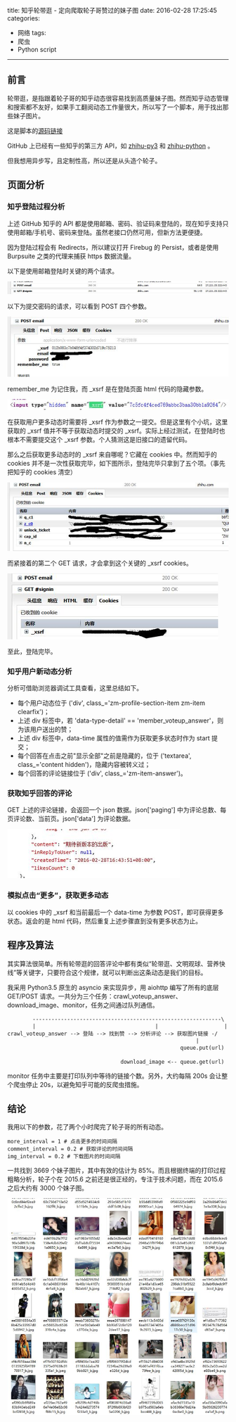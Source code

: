 title: 知乎轮带逛 - 定向爬取轮子哥赞过的妹子图
date: 2016-02-28 17:25:45
categories:
- 网络
tags:
- 爬虫
- Python script
---

## 前言

轮带逛，是指跟着轮子哥的知乎动态很容易找到高质量妹子图。然而知乎动态管理和搜索都不友好，如果手工翻阅动态工作量很大，所以写了一个脚本，用于找出那些妹子图片。

这是脚本的[源码链接](https://github.com/lyyyuna/zhihu_lundaiguang)

GitHub 上已经有一些知乎的第三方 API，如 [zhihu-py3](https://github.com/7sDream/zhihu-py3) 和 [zhihu-python](https://github.com/egrcc/zhihu-python) 。

但我想用异步写，且定制性高，所以还是从头造个轮子。

## 页面分析

### 知乎登陆过程分析

上述 GitHub 知乎的 API 都是使用邮箱、密码、验证码来登陆的，现在知乎支持只使用邮箱/手机号、密码来登陆。虽然老接口仍然可用，但新方法更便捷。

因为登陆过程会有 Redirects，所以建议打开 Firebug 的 Persist，或者是使用 Burpsuite 之类的代理来捕获 https 数据流量。

以下是使用邮箱登陆时关键的两个请求。

![登陆请求](https://raw.githubusercontent.com/lyyyuna/blog_img/master/blog/201602/login1.jpg)

以下为提交密码的请求，可以看到 POST 四个参数。

![提交账号](https://raw.githubusercontent.com/lyyyuna/blog_img/master/blog/201602/login_post.jpg)

remember_me 为记住我，而 _xsrf 是在登陆页面 html 代码的隐藏参数。

![隐藏参数](https://raw.githubusercontent.com/lyyyuna/blog_img/master/blog/201602/login_xsrf.jpg)

在获取用户更多动态时需要将 _xsrf 作为参数之一提交。但是这里有个小坑，这里获取的 _xsrf 值并不等于获取动态时提交的 _xsrf。实际上经过测试，在登陆时也根本不需要提交这个 _xsrf 参数。个人猜测这是旧接口的遗留代码。

那么之后获取更多动态时的 _xsrf 来自哪呢？它藏在 cookies 中。然而知乎的 cookies 并不是一次性获取完毕，如下图所示，登陆完毕只拿到了五个项。（事先把知乎的 cookies 清空）

![第一次 cookies](https://raw.githubusercontent.com/lyyyuna/blog_img/master/blog/201602/cookies1.jpg)

而紧接着的第二个 GET 请求，才会拿到这个关键的 _xsrf cookies。

![第二次 cookies](https://raw.githubusercontent.com/lyyyuna/blog_img/master/blog/201602/cookies2.jpg)

至此，登陆完毕。

### 知乎用户新动态分析

分析可借助浏览器调试工具查看，这里总结如下。

* 每个用户动态位于 ('div', class_='zm-profile-section-item zm-item clearfix')；
* 上述 div 标签中，若 'data-type-detail' == 'member_voteup_answer'，则为该用户送出的赞；
* 上述 div 标签中，data-time 属性的值需作为获取更多状态时作为 start 提交；
* 每个回答在点击之前"显示全部"之前是隐藏的，位于 ('textarea', class_='content hidden')，隐藏内容被转义过；
* 每个回答的评论链接位于 ('div', class_='zm-item-answer')。

### 获取知乎回答的评论

GET 上述的评论链接，会返回一个 json 数据。json['paging'] 中为评论总数、每页评论数、当前页。json['data'] 为评论数据。

![评论 json 数据](https://raw.githubusercontent.com/lyyyuna/blog_img/master/blog/201602/comments.jpg)

### 模拟点击“更多”，获取更多动态

以 cookies 中的 _xsrf 和当前最后一个 data-time 为参数 POST，即可获得更多状态。返会的是 html 代码，然后重复上述步骤直到没有更多状态为止。



## 程序及算法

其实算法很简单。所有轮带逛的回答评论中都有类似“轮带逛、文明观球、营养快线”等关键字，只要符合这个规律，就可以判断出这条动态是我们的目标。

我采用 Python3.5 原生的 asyncio 来实现异步，用 aiohttp 编写了所有的底层 GET/POST 请求。一共分为三个任务：crawl_voteup_answer、download_image、monitor，任务之间通过队列通信。
                                                                    
            ------------------------------------------------------------\
            |                                      |                     |
    crawl_voteup_answer --> 登陆 --> 找到赞 --> 分析评论 --> 获取图片链接 -/
                                                                |
                                                           queue.put(url)
                                                            
                                        download_image <-- queue.get(url)

monitor 任务中主要是打印队列中等待的链接个数。另外，大约每隔 200s 会让整个爬虫停止 20s，以避免知乎可能的反爬虫措施。

## 结论

我用以下的参数，花了两个小时爬完了轮子哥的所有动态。

    more_interval = 1 # 点击更多的时间间隔
    comment_interval = 0.2 # 获取评论的时间间隔
    img_interval = 0.2 # 下载图片的时间间隔 
    
一共找到 3669 个妹子图片，其中有效的估计为 85%。而且根据终端的打印过程粗略分析，轮子个在 2015.6 之前还是很正经的，专注于技术问题，而在 2015.6 之后大约有 3000 个妹子图。

![妹子图](https://raw.githubusercontent.com/lyyyuna/blog_img/master/blog/201602/meizi.jpg)
